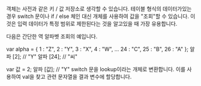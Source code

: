 객체는 사전과 같은 키 / 값 저장소로 생각할 수 있습니다. 테이블 형식의 데이터가있는 경우 switch 문이나 if / else 체인 대신 개체를 사용하여 값을 "조회"할 수 있습니다. 이것은 입력 데이터가 특정 범위로 제한된다는 것을 알고있을 때 가장 유용합니다.

다음은 간단한 역 알파벳 조회의 예입니다.

var alpha = {
  1 : "Z",
  2 : "Y",
  3 : "X",
  4 : "W",
  ...
  24 : "C",
  25 : "B",
  26 : "A"
};
알파 [2]; // "Y"
알파 [24]; // "씨"

var 값 = 2;
알파 [값]; // "Y"
switch 문을 lookup이라는 개체로 변환합니다. 이를 사용하여 val을 찾고 관련 문자열을 결과 변수에 할당합니다.